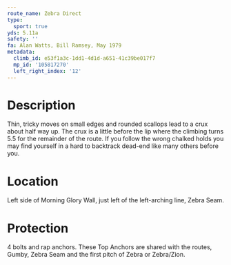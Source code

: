 ```yaml
---
route_name: Zebra Direct
type:
  sport: true
yds: 5.11a
safety: ''
fa: Alan Watts, Bill Ramsey, May 1979
metadata:
  climb_id: e53f1a3c-1dd1-4d1d-a651-41c39be017f7
  mp_id: '105817270'
  left_right_index: '12'
---
```

# Description
Thin, tricky moves on small edges and rounded scallops lead to a crux about half way up.  The crux is a little before the lip where the climbing turns 5.5 for the remainder of the route.  If you follow the wrong chalked holds you may find yourself in a hard to backtrack dead-end like many others before you.

# Location
Left side of Morning Glory Wall, just left of the left-arching line, Zebra Seam.

# Protection
4 bolts and rap anchors.  These Top Anchors are shared with the routes, Gumby, Zebra Seam and the first pitch of Zebra or Zebra/Zion.
